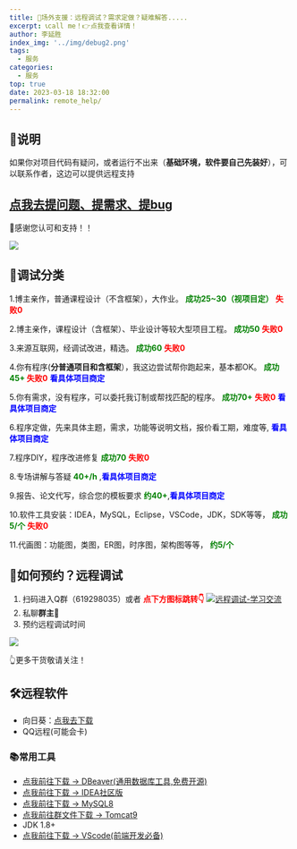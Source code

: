 ```yaml
---
title: 📌场外支援：远程调试？需求定做？疑难解答.....
excerpt: 📞call me！👉点我查看详情！
author: 李延胜
index_img: '../img/debug2.png'
tags:
  - 服务
categories:
  - 服务
top: true
date: 2023-03-18 18:32:00
permalink: remote_help/
---
```

## 📏说明
如果你对项目代码有疑问，或者运行不出来（**基础环境，软件要自己先装好**），可以联系作者，这边可以提供远程支持
##  [点我去提问题、提需求、提bug](https://yan-sheng-li.gitee.io/issues_flow)
🤳感谢您认可和支持！！


![](../img/ad/1.jpg)


## 📝调试分类
1.博主亲作，普通课程设计（不含框架），大作业。  **<font color='green'>成功25~30（视项目定）</font>** **<font color='red'>失败0</font>**

2.博主亲作，课程设计（含框架）、毕业设计等较大型项目工程。 **<font color='green'>成功50</font>** **<font color='red'>失败0</font>**

3.来源互联网，经调试改进，精选。 **<font color='green'>成功60</font>** **<font color='red'>失败0</font>**

4.你有程序(**分普通项目和含框架**），我这边尝试帮你跑起来，基本都OK。 **<font color='green'>成功45+ </font>** **<font color='red'>失败0</font>** **<font color='blue'>看具体项目商定</font>**

5.你有需求，没有程序，可以委托我订制或帮找匹配的程序。 **<font color='green'>成功70+</font>** **<font color='red'>失败0</font>** **<font color='blue'>看具体项目商定</font>**

6.程序定做，先来具体主题，需求，功能等说明文档，报价看工期，难度等, **<font color='blue'>看具体项目商定</font>**

7.程序DIY，程序改进修复 **<font color='green'>成功70</font>** **<font color='red'>失败0</font>**

8.专场讲解与答疑 **<font color='green'>40+/h</font>** ,**<font color='blue'>看具体项目商定</font>**

9.报告、论文代写，综合您的模板要求  **<font color='green'>约40+</font>**,**<font color='blue'>看具体项目商定</font>**

10.软件工具安装：IDEA，MySQL，Eclipse，VSCode，JDK，SDK等等， **<font color='green'>成功 5/个</font>**  **<font color='red'>失败0</font>**

11.代画图：功能图，类图，ER图，时序图，架构图等等， **<font color='green'>约5/个</font>**

## 📍如何预约？远程调试
1. 扫码进入Q群（619298035）或者 **<font color='red'>点下方图标跳转👇</font>**
<a target="_blank" href="https://qm.qq.com/cgi-bin/qm/qr?k=NZUoWMzd3PQLWwxRGMiBNYEnVkEdNq__&jump_from=webapi&authKey=kgAofDqUzgwMCSX+UQQwxf837zMeWFGGmo4iIcbgkklW2pdfmVOlxPWAK6sMYMaC"><img border="0" src="http://liyansheng.top/typora/group.png" alt="远程调试-学习交流" title="远程调试-学习交流"></a>
2. 私聊**群主**🥇
3. 预约远程调试时间

![](../img/ad/2.jpg)





👆更多干货敬请关注！

## 🛠远程软件
- 向日葵：[点我去下载](https://sunlogin.oray.com/)
- QQ远程(可能会卡)



### 📚常用工具
- [点我前往下载 ->  DBeaver(通用数据库工具,免费开源)](https://dbeaver.io/)
- [点我前往下载 ->  IDEA社区版](https://www.jetbrains.com/zh-cn/idea/download/?section=windows)
- [点我前往下载 ->  MySQL8](https://dev.mysql.com/downloads/mysql/)
- [点我前往群文件下载 ->  Tomcat9](https://qm.qq.com/cgi-bin/qm/qr?k=NZUoWMzd3PQLWwxRGMiBNYEnVkEdNq__&jump_from=webapi&authKey=kgAofDqUzgwMCSX+UQQwxf837zMeWFGGmo4iIcbgkklW2pdfmVOlxPWAK6sMYMaC)
- JDK 1.8+
- [点我前往下载 ->  VScode(前端开发必备)](https://code.visualstudio.com/)